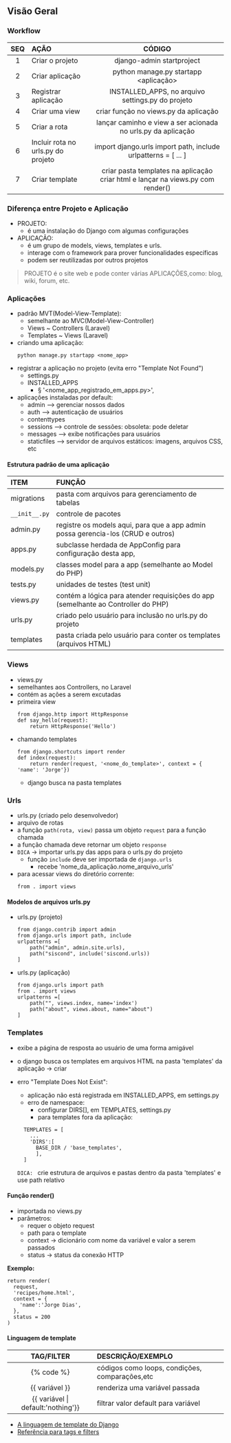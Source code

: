 ## Visão Geral 

### Workflow
|SEQ|AÇÃO|CÓDIGO|
|:--:|:---|:---:|
|1| Criar o projeto|django-admin startproject <projeto>|
|2| Criar aplicação|python manage.py startapp <aplicação>|
|3| Registrar aplicação|INSTALLED_APPS, no arquivo settings.py do projeto|
|4| Criar uma view|criar função no views.py da aplicação|
|5| Criar a rota|lançar caminho e view a ser acionada no urls.py da aplicação|
|6| Incluir rota no urls.py do projeto|import django.urls import path, include urlpatterns = [ ... ]|
|7| Criar template|criar pasta templates na aplicação criar html e lançar na views.py com render()|

### Diferença entre Projeto e Aplicação

- PROJETO:
  - é uma instalação do Django com algumas configurações
- APLICAÇÃO:
  - é um grupo de models, views, templates e urls.
  - interage com o framework para prover funcionalidades específicas
  - podem ser reutilizadas por outros projetos


> PROJETO é o site web e pode conter várias APLICAÇÕES,como: blog, wiki, forum, etc.

### Aplicações
- padrão MVT(Model-View-Template):
  - semelhante ao MVC(Model-View-Controller)
  - Views ~ Controllers (Laravel) 
  - Templates ~ Views (Laravel)
- criando uma aplicação:
    ```
    python manage.py startapp <nome_app>
    ```
- registrar a aplicação no projeto (evita erro "Template Not Found")
	- settings.py
	- INSTALLED_APPS
    	- § '<nome_app_registrado_em_apps.py>',
- aplicações instaladas por default: 
    - admin --> gerenciar nossos dados
    - auth --> autenticação de usuários
    - contenttypes
    - sessions --> controle de sessões: obsoleta: pode deletar
    - messages --> exibe notificações para usuários
    - staticfiles --> servidor de arquivos estáticos: imagens, arquivos CSS, etc

#### Estrutura padrão de uma aplicação

|ITEM|FUNÇÃO|
|:---|:---|
| migrations| pasta com arquivos para gerenciamento de tabelas|
| `__init__.py`| controle de pacotes|
| admin.py| registre os models aqui, para que a app admin possa gerencia-los (CRUD e outros)|
| apps.py| subclasse herdada de AppConfig para configuração desta app, |
| models.py| classes model para a app (semelhante ao Model do PHP)|
| tests.py| unidades de testes (test unit)|
| views.py| contém a lógica para atender requisições do app (semelhante ao Controller do PHP)|
| urls.py| criado pelo usuário para inclusão no urls.py do projeto|
| templates| pasta criada pelo usuário para conter os templates (arquivos HTML)|

### Views
  - views.py 
  - semelhantes aos Controllers, no Laravel
  - contém as ações a serem excutadas
  - primeira view
    ```
    from django.http import HttpResponse
    def say_hello(request):
        return HttpResponse('Hello')
    ```
  - chamando templates
    ```
    from django.shortcuts import render
    def index(request):
        return render(request, '<nome_do_template>', context = { 'name': 'Jorge'})
    ```
    - django busca na pasta templates

### Urls
  - urls.py (criado pelo desenvolvedor)
  - arquivo de rotas 
  - a função `path(rota, view)` passa um objeto `request` para a função chamada
  - a função chamada deve retornar um objeto `response`
  - `DICA` -> importar urls.py das apps para o urls.py do projeto
    - função `include` deve ser importada de `django.urls`
      - recebe 'nome_da_aplicação.nome_arquivo_urls'
  - para acessar views do diretório corrente:
    ```
    from . import views
    ```

#### Modelos de arquivos urls.py
  - urls.py (projeto)

    ```
    from django.contrib import admin
    from django.urls import path, include
    urlpatterns =[
        path("admin", admin.site.urls),
        path("siscond", include('siscond.urls))
    ]
    ```
  - urls.py (aplicação)

    ```
    from django.urls import path
    from . import views
    urlpatterns =[
        path("", views.index, name='index')
        path("about", views.about, name="about")
    ]
	  ```

### Templates

- exibe a página de resposta ao usuário de uma forma amigável
- o django busca os templates em arquivos HTML na pasta 'templates' da aplicação -> criar
- erro "Template Does Not Exist":
  - aplicação não está registrada em INSTALLED_APPS, em settings.py
  - erro de namespace:
    - configurar DIRS[], em TEMPLATES, settings.py
    - para templates fora da aplicação:
  ```
    TEMPLATES = [
      ...
      'DIRS':[ 
        BASE_DIR / 'base_templates',
        ],
    ]
  ```


  `DICA: ` crie estrutura de arquivos e pastas dentro da pasta 'templates' e use path relativo

#### Função render()

- importada no views.py
- parâmetros:
  - requer o objeto request
  - path para o template
  - context -> dicionário com nome da variável e valor a serem passados
  - status -> status da conexão HTTP

**Exemplo:**
  ```
  return render(
    request, 
    'recipes/home.html', 
    context = {
      'name':'Jorge Dias',
    },
    status = 200
  )
  ```

#### Linguagem de template

| TAG/FILTER | DESCRIÇÃO/EXEMPLO |
|:---:|:---|
|{% code %}| códigos como loops, condições, comparações,etc|
|{{ variável }}| renderiza uma variável passada|
|{{ variável \| default:'nothing'}}| filtrar valor default para variável|

- [A linguagem de template do Django](https://docs.djangoproject.com/pt-br/4.2/ref/templates/language/)
- [Referência para tags e filters](https://docs.djangoproject.com/pt-br/4.2/ref/templates/builtins/#)

